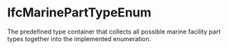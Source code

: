 # IfcMarinePartTypeEnum

The predefined type container that collects all possible marine facility part types together into the implemented enumeration.
